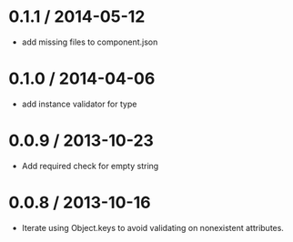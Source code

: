 
0.1.1 / 2014-05-12 
==================

 * add missing files to component.json

0.1.0 / 2014-04-06 
==================

 * add instance validator for type

0.0.9 / 2013-10-23 
==================

 * Add required check for empty string

0.0.8 / 2013-10-16 
==================

 * Iterate using Object.keys to avoid validating on nonexistent attributes.
